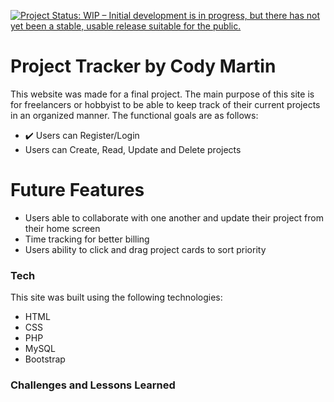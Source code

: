 [![Project Status: WIP – Initial development is in progress, but there has not yet been a stable, usable release suitable for the public.](https://www.repostatus.org/badges/latest/wip.svg)](https://www.repostatus.org/#wip)

# Project Tracker by Cody Martin

This website was made for a final project. The main purpose of this site is for freelancers or hobbyist to be able to keep track of their current projects in an organized manner. The functional goals are as follows:

  - ✔️ Users can Register/Login
  - Users can Create, Read, Update and Delete projects

# Future Features

  - Users able to collaborate with one another and update their project from their home screen
  - Time tracking for better billing
  - Users ability to click and drag project cards to sort priority 

### Tech

This site was built using the following technologies:

* HTML
* CSS
* PHP
* MySQL
* Bootstrap


### Challenges and Lessons Learned






